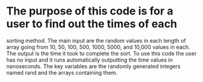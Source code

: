# The purpose of this code is for a user to find out the times of each
sorting method. The main input are the random values in each length of 
array going from 10, 50, 100, 500, 1000, 5000, and 10,000 values in each.
The output is the time it took to complete the sort. To use this code the
user has no input and it runs automatically outputting the time values
in nanoseconds. The key variables are the randomly generated integers
named rand and the arrays containing them. 
